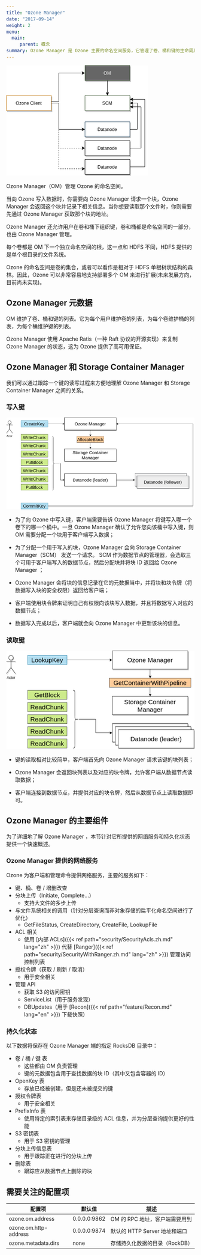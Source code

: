 ```yaml
---
title: "Ozone Manager"
date: "2017-09-14"
weight: 2
menu: 
  main:
     parent: 概念
summary: Ozone Manager 是 Ozone 主要的命名空间服务，它管理了卷、桶和键的生命周期。
---
```

<!---
  Licensed to the Apache Software Foundation (ASF) under one or more
  contributor license agreements.  See the NOTICE file distributed with
  this work for additional information regarding copyright ownership.
  The ASF licenses this file to You under the Apache License, Version 2.0
  (the "License"); you may not use this file except in compliance with
  the License.  You may obtain a copy of the License at

      http://www.apache.org/licenses/LICENSE-2.0

  Unless required by applicable law or agreed to in writing, software
  distributed under the License is distributed on an "AS IS" BASIS,
  WITHOUT WARRANTIES OR CONDITIONS OF ANY KIND, either express or implied.
  See the License for the specific language governing permissions and
  limitations under the License.
-->

![Ozone Manager](OzoneManager.png)

Ozone Manager（OM）管理 Ozone 的命名空间。

当向 Ozone 写入数据时，你需要向 Ozone Manager 请求一个块，Ozone Manager 会返回这个块并记录下相关信息。当你想要读取那个文件时，你则需要先通过 Ozone Manager 获取那个块的地址。

Ozone Manager 还允许用户在卷和桶下组织键，卷和桶都是命名空间的一部分，也由 Ozone Manager 管理。

每个卷都是 OM 下一个独立命名空间的根，这一点和 HDFS 不同，HDFS 提供的是单个根目录的文件系统。

Ozone 的命名空间是卷的集合，或者可以看作是相对于 HDFS 单根树状结构的森林。因此，Ozone 可以非常容易地支持部署多个 OM 来进行扩展(未来发展方向，目前尚未实现)。

## Ozone Manager 元数据

OM 维护了卷、桶和键的列表。它为每个用户维护卷的列表，为每个卷维护桶的列表，为每个桶维护键的列表。

Ozone Manager 使用 Apache Ratis（一种 Raft 协议的开源实现）来复制 Ozone Manager 的状态，这为 Ozone 提供了高可用保证。


## Ozone Manager 和 Storage Container Manager

我们可以通过跟踪一个键的读写过程来方便地理解 Ozone Manager 和 Storage Container Manager 之间的关系。

### 写入键

![Write Path](OzoneManager-WritePath.png)

* 为了向 Ozone 中写入键，客户端需要告诉 Ozone Manager 将键写入哪一个卷下的哪一个桶中。一旦 Ozone Manager 确认了允许您向该桶中写入键，则 OM 需要分配一个块用于客户端写入数据；

* 为了分配一个用于写入的块，Ozone Manager 会向 Storage Container Manager（SCM） 发送一个请求。 SCM 作为数据节点的管理器，会选取三个可用于客户端写入的数据节点，然后分配块并将块 ID 返回给 Ozone Manager ； 

* Ozone Manager 会将块的信息记录在它的元数据当中，并将块和块令牌（将数据写入块的安全权限）返回给客户端；

* 客户端使用块令牌来证明自己有权限向该块写入数据，并且将数据写入对应的数据节点；

* 数据写入完成以后，客户端就会向 Ozone Manager 中更新该块的信息。


### 读取键

![Read Path](OzoneManager-ReadPath.png)

* 键的读取相对比较简单，客户端首先向 Ozone Manager 请求该键的块列表；

* Ozone Manager 会返回块列表以及对应的块令牌，允许客户端从数据节点读取数据；

* 客户端连接到数据节点，并提供对应的块令牌，然后从数据节点上读取数据即可。


## Ozone Manager 的主要组件

为了详细地了解 Ozone Manager ，本节针对它所提供的网络服务和持久化状态提供一个快速概述。

### Ozone Manager 提供的网络服务

Ozone 为客户端和管理命令提供网络服务，主要的服务如下：

 * 键、桶、卷 / 增删改查
 * 分块上传（Initiate, Complete…）
    * 支持大文件的多步上传
 * 与文件系统相关的调用（针对分层查询而非对象存储的扁平化命名空间进行了优化）
   * GetFileStatus, CreateDirectory, CreateFile, LookupFile
 * ACL 相关
   * 使用 [内部 ACLs]({{< ref path="security/SecurityAcls.zh.md" lang="zh" >}}) 代替 [Ranger]({{< ref path="security/SecurityWithRanger.zh.md" lang="zh" >}}) 管理访问控制列表
 * 授权令牌（获取 / 刷新 / 取消）
   * 用于安全相关
 * 管理 API
   * 获取 S3 的访问密钥
   * ServiceList（用于服务发现）
   * DBUpdates（用于 [Recon]({{< ref path="feature/Recon.md" lang="en" >}}) 下载快照）
 
### 持久化状态

以下数据将保存在 Ozone Manager 端的指定 RocksDB 目录中：

 * 卷 / 桶 / 键 表
    * 这些都由 OM 负责管理
    * 键的元数据包含用于查找数据的块 ID（其中又包含容器的 ID）
 * OpenKey 表
    * 存放已经被创建，但是还未被提交的键
 * 授权令牌表
    * 用于安全相关
 * PrefixInfo 表
    * 使用特定的索引表来存储目录级的 ACL 信息，并为分层查询提供更好的性能
 * S3 密钥表
   * 用于 S3 密钥的管理
 * 分块上传信息表
   * 用于跟踪正在进行的分块上传
 * 删除表
   * 跟踪应从数据节点上删除的块

## 需要关注的配置项

配置项 | 默认值 | 描述
----|---------|------------
ozone.om.address | 0.0.0.0:9862 | OM 的 RPC 地址，客户端需要用到
ozone.om.http-address | 0.0.0.0:9874 | 默认的 HTTP Server 地址和端口
ozone.metadata.dirs | none | 存储持久化数据的目录（RockDB）
    

